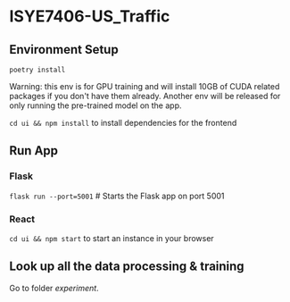 # ISYE7406-US_Traffic
## Environment Setup
`poetry install`

Warning: this env is for GPU training and will install 10GB of CUDA related packages if you don't have them already.
Another env will be released for only running the pre-trained model on the app.

`cd ui && npm install` to install dependencies for the frontend

## Run App

### Flask

`flask run --port=5001`   # Starts the Flask app on port 5001

### React
`cd ui && npm start` to start an instance in your browser

## Look up all the data processing & training
Go to folder *experiment*.

